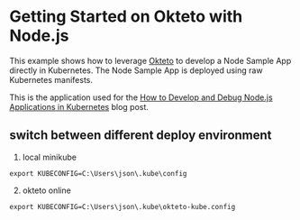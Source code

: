 # Getting Started on Okteto with Node.js

This example shows how to leverage [Okteto](https://github.com/okteto/okteto) to develop a Node Sample App directly in Kubernetes. The Node Sample App is deployed using raw Kubernetes manifests.

This is the application used for the [How to Develop and Debug Node.js Applications in Kubernetes](https://okteto.com/blog/how-to-develop-node-apps-in-kubernetes/) blog post.


## switch between different deploy environment

1. local minikube
```shell=
export KUBECONFIG=C:\Users\json\.kube\config
```

2. okteto online

```shell=
export KUBECONFIG=C:\Users\json\.kube\okteto-kube.config
```
